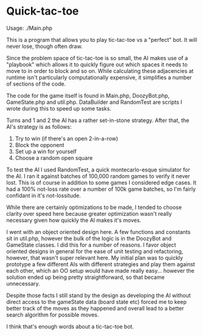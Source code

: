 Quick-tac-toe
=============

Usage: ./Main.php

This is a program that allows you to play tic-tac-toe vs a "perfect" bot. It will never lose, though often draw.

Since the problem space of tic-tac-toe is so small, the AI makes use of a "playbook" which allows it to quickly figure out which spaces it needs to move to in order to block and so on. While calculating these adjacencies at runtime isn't particularly computationally expensive, it simplifies a number of sections of the code. 

The code for the game itself is found in Main.php, DoozyBot.php, GameState.php and util.php. DataBuilder and RandomTest are scripts I wrote during this to speed up some tasks.

Turns and 1 and 2 the AI has a rather set-in-stone strategy. After that, the AI's strategy is as follows:

1. Try to win (if there's an open 2-in-a-row)
2. Block the opponent
3. Set up a win for yourself
4. Choose a random open square

To test the AI I used RandomTest, a quick montecarlo-esque simulator for the AI. I ran it against batches of 100,000 random games to verify it never lost. This is of course in addition to some games I considered edge cases. It had a 100% not-loss rate over a number of 100k game batches, so I'm fairly confidant in it's not-lossitude.

While there are certainly optimizations to be made, I tended to choose clarity over speed here because greater optimization wasn't really necessary given how quickly the AI makes it's moves.

I went with an object oriented design here. A few functions and constants sit in util.php, however the bulk of the logic is in the DoozyBot and GameState classes. I did this for a number of reasons. I favor object oriented designs in general for the ease of unit testing and refactoring, however, that wasn't super relevant here. 
My initial plan was to quickly prototype a few different AIs with different strategies and play them against each other, which an OO setup would have made really easy... however the solution ended up being pretty straightforward, so that became unnecessary. 

Despite those facts I still stand by the design as developing the AI without direct access to the gameState data (board state etc) forced me to keep better track of the moves as they happened and overall lead to a better search algorithm for possible moves.

I think that's enough words about a tic-tac-toe bot.
